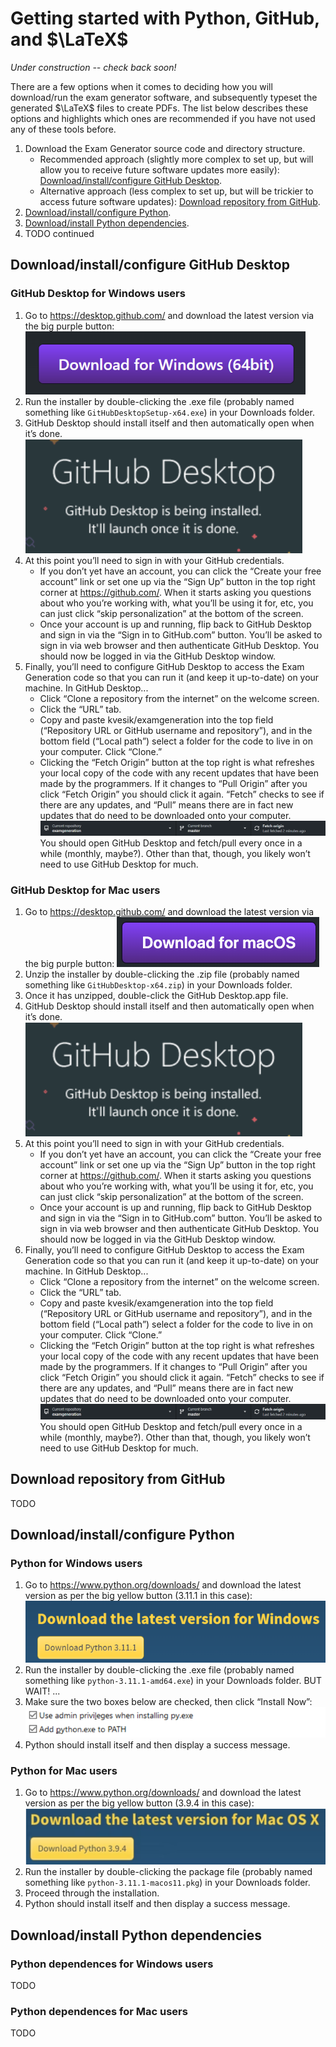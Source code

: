 # Getting started with Python, GitHub, and $\LaTeX$

*Under construction -- check back soon!*

There are a few options when it comes to deciding how you will download/run the exam generator software, and subsequently typeset the generated $\LaTeX$ files to create PDFs. The list below describes these options and highlights which ones are recommended if you have not used any of these tools before.

 1. Download the Exam Generator source code and directory structure.
    - Recommended approach (slightly more complex to set up, but will allow you to receive future software updates more easily): [Download/install/configure GitHub Desktop](#downloadinstallconfigure-github-desktop).
    - Alternative approach (less complex to set up, but will be trickier to access future software updates): [Download repository from GitHub](#download-repository-from-github).
 3. [Download/install/configure Python](#downloadinstallconfigure-python).
 4. [Download/install Python dependencies](#downloadinstall-python-dependencies).
 5. TODO continued



## Download/install/configure GitHub Desktop

### GitHub Desktop for Windows users

 1. Go to https://desktop.github.com/ and download the latest version via the big purple button:
 ![Download for Windows (64bit)](images/download-github-windows.png)
 3. Run the installer by double-clicking the .exe file (probably named something like `GitHubDesktopSetup-x64.exe`) in your Downloads folder.
 4. GitHub Desktop should install itself and then automatically open when it’s done.
 ![GitHub Desktop is being installed. It'll launch once it is done.](images/install-github.png)
 6. At this point you’ll need to sign in with your GitHub credentials.
    - If you don’t yet have an account, you can click the “Create your free account” link or set one up via the “Sign Up” button in the top right corner at https://github.com/. When it starts asking you questions about who you’re working with, what you’ll be using it for, etc, you can just click “skip personalization” at the bottom of the screen.
    - Once your account is up and running, flip back to GitHub Desktop and sign in via the “Sign in to GitHub.com” button. You’ll be asked to sign in via web browser and then authenticate GitHub Desktop. You should now be logged in via the GitHub Desktop window.
 7. Finally, you’ll need to configure GitHub Desktop to access the Exam Generation code so that you can run it (and keep it up-to-date) on your machine. In GitHub Desktop...
    - Click “Clone a repository from the internet” on the welcome screen.
    - Click the “URL” tab.
    - Copy and paste kvesik/examgeneration into the top field (“Repository URL or GitHub username and repository”), and in the bottom field (“Local path”) select a folder for the code to live in on your computer. Click “Clone.”
    - Clicking the “Fetch Origin” button at the top right is what refreshes your local copy of the code with any recent updates that have been made by the programmers. If it changes to “Pull Origin” after you click “Fetch Origin” you should click it again. “Fetch” checks to see if there are any updates, and “Pull” means there are in fact new updates that do need to be downloaded onto your computer. ![Fetch origin](images/fetch-github.png) You should open GitHub Desktop and fetch/pull every once in a while (monthly, maybe?). Other than that, though, you likely won’t need to use GitHub Desktop for much.

### GitHub Desktop for Mac users

 1. Go to https://desktop.github.com/ and download the latest version via the big purple button:
 ![Download for macOS](images/download-github-mac.png)
 5. Unzip the installer by double-clicking the .zip file (probably named something like `GitHubDesktop-x64.zip`) in your Downloads folder.
 6. Once it has unzipped, double-click the GitHub Desktop.app file.
 7. GitHub Desktop should install itself and then automatically open when it’s done.
 ![GitHub Desktop is being installed. It'll launch once it is done.](images/install-github.png)
 6. At this point you’ll need to sign in with your GitHub credentials.
    - If you don’t yet have an account, you can click the “Create your free account” link or set one up via the “Sign Up” button in the top right corner at https://github.com/. When it starts asking you questions about who you’re working with, what you’ll be using it for, etc, you can just click “skip personalization” at the bottom of the screen.
    - Once your account is up and running, flip back to GitHub Desktop and sign in via the “Sign in to GitHub.com” button. You’ll be asked to sign in via web browser and then authenticate GitHub Desktop. You should now be logged in via the GitHub Desktop window.
 7. Finally, you’ll need to configure GitHub Desktop to access the Exam Generation code so that you can run it (and keep it up-to-date) on your machine. In GitHub Desktop...
    - Click “Clone a repository from the internet” on the welcome screen.
    - Click the “URL” tab.
    - Copy and paste kvesik/examgeneration into the top field (“Repository URL or GitHub username and repository”), and in the bottom field (“Local path”) select a folder for the code to live in on your computer. Click “Clone.”
    - Clicking the “Fetch Origin” button at the top right is what refreshes your local copy of the code with any recent updates that have been made by the programmers. If it changes to “Pull Origin” after you click “Fetch Origin” you should click it again. “Fetch” checks to see if there are any updates, and “Pull” means there are in fact new updates that do need to be downloaded onto your computer.
![Fetch origin](images/fetch-github.png) You should open GitHub Desktop and fetch/pull every once in a while (monthly, maybe?). Other than that, though, you likely won’t need to use GitHub Desktop for much.

## Download repository from GitHub

TODO

## Download/install/configure Python

### Python for Windows users

1. Go to https://www.python.org/downloads/ and download the latest version as per the big yellow button (3.11.1 in this case):
![Download the latest version for Windows](images/download-python-windows.png)
3. Run the installer by double-clicking the .exe file (probably named something like `python-3.11.1-amd64.exe`) in your Downloads folder. BUT WAIT! ...
4. Make sure the two boxes below are checked, then click “Install Now”: 
![User admin privileges when installing py.exe / Add python.exe to PATH](images/install-python-windows.png)
5. Python should install itself and then display a success message.

### Python for Mac users

1. Go to https://www.python.org/downloads/ and download the latest version as per the big yellow button (3.9.4 in this case): 
![Download the latest version for Mac OS X](images/download-python-mac.png)
3. Run the installer by double-clicking the package file (probably named something like `python-3.11.1-macos11.pkg`) in your Downloads folder.
4. Proceed through the installation.
5. Python should install itself and then display a success message.

## Download/install Python dependencies

### Python dependences for Windows users

TODO

### Python dependences for Mac users

TODO

